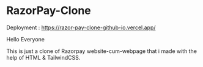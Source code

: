 # RazorPay-Clone
Deployment : https://razor-pay-clone-github-io.vercel.app/

Hello Everyone

This is just a clone of Razorpay website-cum-webpage that i made with the help of HTML & TailwindCSS.
